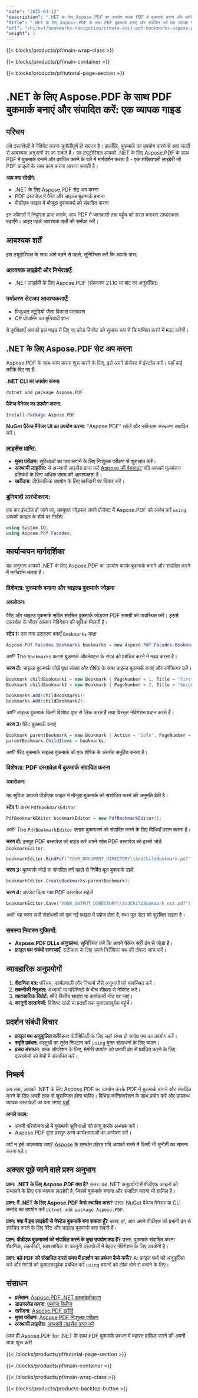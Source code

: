 ```yaml
---
"date": "2025-04-12"
"description": ".NET के लिए Aspose.PDF का उपयोग करके PDF में बुकमार्क बनाने और प्रबंधित करने का तरीका जानें। यह मार्गदर्शिका लाइब्रेरी सेट अप करने, पैरेंट और चाइल्ड बुकमार्क बनाने और मौजूदा बुकमार्क संपादित करने के बारे में बताती है।"
"title": ".NET के लिए Aspose.PDF के साथ PDF बुकमार्क बनाएं और संपादित करें एक व्यापक गाइड"
"url": "/hi/net/bookmarks-navigation/create-edit-pdf-bookmarks-aspose-pdf-net/"
"weight": 1
---
```


{{< blocks/products/pf/main-wrap-class >}}

{{< blocks/products/pf/main-container >}}

{{< blocks/products/pf/tutorial-page-section >}}


# .NET के लिए Aspose.PDF के साथ PDF बुकमार्क बनाएं और संपादित करें: एक व्यापक गाइड

## परिचय

लंबे दस्तावेज़ों में नेविगेट करना चुनौतीपूर्ण हो सकता है। हालाँकि, बुकमार्क का उपयोग करने से आप जल्दी से आवश्यक अनुभागों पर जा सकते हैं। यह ट्यूटोरियल आपको .NET के लिए Aspose.PDF के साथ PDF में बुकमार्क बनाने और प्रबंधित करने के बारे में मार्गदर्शन करता है - एक शक्तिशाली लाइब्रेरी जो PDF फ़ाइलों के साथ काम करना आसान बनाती है।

**आप क्या सीखेंगे:**
- .NET के लिए Aspose.PDF सेट अप करना
- PDF दस्तावेज़ में पैरेंट और चाइल्ड बुकमार्क बनाना
- पीडीएफ फाइल में मौजूदा बुकमार्क्स को संपादित करना

इन कौशलों में निपुणता प्राप्त करके, आप PDF में जानकारी तक पहुँच को सरल बनाकर उत्पादकता बढ़ाएँगे। आइए पहले आवश्यक शर्तों की समीक्षा करें।

## आवश्यक शर्तें

इस ट्यूटोरियल के साथ आगे बढ़ने से पहले, सुनिश्चित करें कि आपके पास:

### आवश्यक लाइब्रेरी और निर्भरताएँ:
- .NET लाइब्रेरी के लिए Aspose.PDF (संस्करण 21.10 या बाद का अनुशंसित)

### पर्यावरण सेटअप आवश्यकताएँ:
- विजुअल स्टूडियो जैसा विकास वातावरण
- C# प्रोग्रामिंग का बुनियादी ज्ञान

ये पूर्वापेक्षाएँ आपको इस गाइड में दिए गए कोड स्निपेट को सुचारू रूप से क्रियान्वित करने में मदद करेंगी।

## .NET के लिए Aspose.PDF सेट अप करना

Aspose.PDF के साथ काम करना शुरू करने के लिए, इसे अपने प्रोजेक्ट में इंस्टॉल करें। यहाँ कई तरीके दिए गए हैं:

**.NET CLI का उपयोग करना:**
```bash
dotnet add package Aspose.PDF
```

**पैकेज मैनेजर का उपयोग करना:**
```powershell
Install-Package Aspose.PDF
```

**NuGet पैकेज मैनेजर UI का उपयोग करना:**
"Aspose.PDF" खोजें और नवीनतम संस्करण स्थापित करें।

### लाइसेंस प्राप्ति:
- **मुफ्त परीक्षण:** सुविधाओं का पता लगाने के लिए निःशुल्क परीक्षण से शुरुआत करें।
- **अस्थायी लाइसेंस:** से अस्थायी लाइसेंस प्राप्त करें [Aspose की वेबसाइट](https://purchase.aspose.com/temporary-license/) यदि आपको मूल्यांकन प्रतिबंधों के बिना अधिक समय की आवश्यकता है।
- **खरीदना:** दीर्घकालिक उपयोग के लिए खरीदारी पर विचार करें।

### बुनियादी आरंभीकरण:
एक बार इंस्टॉल हो जाने पर, उपयुक्त जोड़कर अपने प्रोजेक्ट में Aspose.PDF को आरंभ करें `using` आपकी फ़ाइल के शीर्ष पर निर्देश:

```csharp
using System.IO;
using Aspose.Pdf.Facades;
```

## कार्यान्वयन मार्गदर्शिका

यह अनुभाग आपको .NET के लिए Aspose.PDF का उपयोग करके बुकमार्क बनाने और संपादित करने में मार्गदर्शन करता है।

### विशेषता: बुकमार्क बनाना और चाइल्ड बुकमार्क जोड़ना

#### अवलोकन:
पैरेंट और चाइल्ड बुकमार्क सहित संरचित बुकमार्क जोड़कर PDF सामग्री को व्यवस्थित करें। इससे दस्तावेज़ के भीतर आसान नेविगेशन की सुविधा मिलती है।

**स्टेप 1:** एक नया उदाहरण बनाएँ `Bookmarks` कक्षा
```csharp
Aspose.Pdf.Facades.Bookmarks bookmarks = new Aspose.Pdf.Facades.Bookmarks();
```
*क्यों?* The `Bookmarks` क्लास बुकमार्क ऑब्जेक्ट्स के संग्रह को प्रबंधित करने में मदद करता है।

**चरण दो:** चाइल्ड बुकमार्क जोड़ें
पृष्ठ संख्या और शीर्षक के साथ चाइल्ड बुकमार्क बनाएं और कॉन्फ़िगर करें।
```csharp
Bookmark childBookmark1 = new Bookmark { PageNumber = 1, Title = "First Child" };
Bookmark childBookmark2 = new Bookmark { PageNumber = 2, Title = "Second Child" };

bookmarks.Add(childBookmark1);
bookmarks.Add(childBookmark2);
```
*क्यों?* चाइल्ड बुकमार्क किसी विशिष्ट पृष्ठ से लिंक करते हैं तथा विस्तृत नेविगेशन प्रदान करते हैं।

**चरण 3:** पैरेंट बुकमार्क बनाएं
```csharp
Bookmark parentBookmark = new Bookmark { Action = "GoTo", PageNumber = 1, Title = "Parent" };
parentBookmark.ChildItems = bookmarks;
```
*क्यों?* पैरेंट बुकमार्क चाइल्ड बुकमार्क को एक शीर्षक के अंतर्गत समूहित करता है।

### विशेषता: PDF दस्तावेज़ में बुकमार्क संपादित करना

#### अवलोकन:
यह सुविधा आपको पीडीएफ फाइल में मौजूदा बुकमार्क को संशोधित करने की अनुमति देती है। 

**स्टेप 1:** प्रारंभ `PdfBookmarkEditor`
```csharp
PdfBookmarkEditor bookmarkEditor = new PdfBookmarkEditor();
```
*क्यों?* The `PdfBookmarkEditor` क्लास बुकमार्क्स को संपादित करने के लिए विधियाँ प्रदान करता है।

**चरण दो:** इनपुट PDF दस्तावेज़ को बाइंड करें
अपने स्रोत PDF दस्तावेज़ को इससे जोड़ें `bookmarkEditor`.
```csharp
bookmarkEditor.BindPdf("YOUR_DOCUMENT_DIRECTORY\\AddChildBookmark.pdf");
```

**चरण 3:** बुकमार्क जोड़ें या संपादित करें
पहले से निर्मित मूल बुकमार्क डालें.
```csharp
bookmarkEditor.CreateBookmarks(parentBookmark);
```

**चरण 4:** अपडेट किया गया PDF दस्तावेज़ सहेजें
```csharp
bookmarkEditor.Save("YOUR_OUTPUT_DIRECTORY\\AddChildBookmark_out.pdf");
```
*क्यों?* यह चरण सभी संशोधनों को एक नई फ़ाइल में सहेज लेता है, तथा मूल डेटा को सुरक्षित रखता है।

### समस्या निवारण युक्तियों:
- **Aspose.PDF DLLs अनुपलब्ध**: सुनिश्चित करें कि आपने पैकेज सही ढंग से जोड़ा है।
- **फ़ाइल पथ संबंधी समस्याएँ**: सटीकता के लिए अपने निर्देशिका पथ की दोबारा जांच करें।

## व्यावहारिक अनुप्रयोगों

1. **शैक्षणिक पत्र:** परिचय, कार्यप्रणाली और निष्कर्ष जैसे अनुभागों को व्यवस्थित करें।
2. **तकनीकी मैनुअल:** अध्यायों या परिशिष्टों के बीच शीघ्रता से नेविगेट करें।
3. **व्यावसायिक रिपोर्ट:** सीधे वित्तीय सारांश या कार्यकारी नोट पर जाएं।
4. **कानूनी दस्तावेजों:** विशिष्ट खंडों या प्रदर्शों तक कुशलतापूर्वक पहुंचें।

## प्रदर्शन संबंधी विचार

- **फ़ाइल पथ अनुकूलित करें**बेहतर पोर्टेबिलिटी के लिए जहां संभव हो सापेक्ष पथ का उपयोग करें।
- **स्मृति प्रबंधन**: वस्तुओं का तुरंत निपटान करें `using` मुक्त संसाधनों के लिए बयान।
- **प्रचय संसाधन**: बल्क ऑपरेशन के लिए, मेमोरी उपयोग को प्रभावी ढंग से प्रबंधित करने के लिए दस्तावेजों को बैचों में संसाधित करें।

## निष्कर्ष

अब तक, आपको .NET के लिए Aspose.PDF का उपयोग करके PDF में बुकमार्क बनाने और संपादित करने के लिए अच्छी तरह से सुसज्जित होना चाहिए। विभिन्न कॉन्फ़िगरेशन के साथ प्रयोग करें और उपलब्ध व्यापक दस्तावेज़ों का पता लगाएं [यहाँ](https://reference.aspose.com/pdf/net/).

**अगले कदम:**
- अपनी परियोजनाओं में बुकमार्क सुविधाओं को लागू करके अभ्यास करें।
- Aspose.PDF द्वारा प्रस्तुत अन्य कार्यक्षमताओं का अन्वेषण करें।

क्यों न इसे आज़माया जाए? [Aspose के समर्थन फ़ोरम](https://forum.aspose.com/c/pdf/10) यदि आपको रास्ते में किसी भी चुनौती का सामना करना पड़े।

## अक्सर पूछे जाने वाले प्रश्न अनुभाग

**प्रश्न: .NET के लिए Aspose.PDF क्या है?**
उत्तर: यह .NET अनुप्रयोगों में पीडीएफ फाइलों को संभालने के लिए एक व्यापक लाइब्रेरी है, जिसमें बुकमार्क बनाना और संपादित करना भी शामिल है।

**प्रश्न: मैं .NET के लिए Aspose.PDF कैसे स्थापित करूं?**
उत्तर: NuGet पैकेज मैनेजर या CLI कमांड का उपयोग करें `dotnet add package Aspose.PDF`.

**प्रश्न: क्या मैं इस लाइब्रेरी से नेस्टेड बुकमार्क बना सकता हूँ?**
उत्तर: हां, आप अपने पीडीएफ को प्रभावी ढंग से संरचित करने के लिए पैरेंट और चाइल्ड बुकमार्क बना सकते हैं।

**प्रश्न: पीडीएफ बुकमार्क्स को संपादित करने के कुछ उपयोग क्या हैं?**
उत्तर: बुकमार्क संपादित करना शैक्षणिक, तकनीकी, व्यावसायिक या कानूनी दस्तावेजों में बेहतर नेविगेशन के लिए उपयोगी है।

**प्रश्न: बड़े PDF को संसाधित करते समय मैं प्रदर्शन का प्रबंधन कैसे करूँ?**
A: फ़ाइल पथों को अनुकूलित करें और मेमोरी को कुशलतापूर्वक प्रबंधित करें `using` बयानों को लीक होने से बचाने के लिए।

## संसाधन

- **प्रलेखन**: [Aspose.PDF .NET दस्तावेज़ीकरण](https://reference.aspose.com/pdf/net/)
- **डाउनलोड करना**: [एस्पोज रिलीज](https://releases.aspose.com/pdf/net/)
- **खरीदना**: [Aspose.PDF खरीदें](https://purchase.aspose.com/buy)
- **मुफ्त परीक्षण**: [Aspose PDF निःशुल्क परीक्षण](https://releases.aspose.com/pdf/net/)
- **अस्थायी लाइसेंस**: [अस्थायी लाइसेंस प्राप्त करें](https://purchase.aspose.com/temporary-license/)

आज ही Aspose.PDF for .NET के साथ PDF बुकमार्क प्रबंधन में महारत हासिल करने की अपनी यात्रा शुरू करें!

{{< /blocks/products/pf/tutorial-page-section >}}

{{< /blocks/products/pf/main-container >}}

{{< /blocks/products/pf/main-wrap-class >}}

{{< blocks/products/products-backtop-button >}}